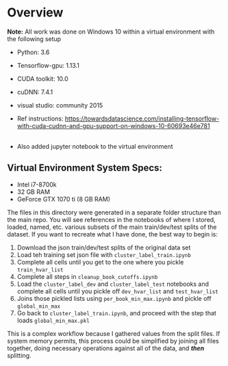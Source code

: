 # Overview

**Note:** All work was done on Windows 10 within a virtual environment with the following setup

* Python: 3.6
* Tensorflow-gpu: 1.13.1
* CUDA toolkit: 10.0
* cuDNN: 7.4.1
* visual studio: community 2015
* Ref instructions: https://towardsdatascience.com/installing-tensorflow-with-cuda-cudnn-and-gpu-support-on-windows-10-60693e46e781<br><br>

* Also added jupyter notebook to the virtual environment

## Virtual Environment System Specs:
* Intel i7-8700k
* 32 GB RAM
* GeForce GTX 1070 ti (8 GB RAM)

The files in this directory were generated in a separate folder structure than the main repo. You will see references in the notebooks of where I stored, loaded, named, etc. various subsets of the main train/dev/test splits of the dataset. If you want to recreate what I have done, the best way to begin is:

1. Download the json train/dev/test splits of the original data set
2. Load teh training set json file with `cluster_label_train.ipynb`
3. Complete all cells until you get to the one where you pickle `train_hvar_list`
4. Complete all steps in `cleanup_book_cutoffs.ipynb`
5. Load the `cluster_label_dev` and `cluster_label_test` notebooks and complete all cells until you pickle off `dev_hvar_list` and `test_hvar_list`
6. Joins those pickled lists using `per_book_min_max.ipynb` and pickle off `global_min_max`
7. Go back to `cluster_label_train.ipynb`, and proceed with the step that loads `global_min_max.pkl`

This is a complex workflow because I gathered values from the split files. If system memory permits, this process could be simplified by joining all files together, doing necessary operations against all of the data, and **_then_** splitting.


